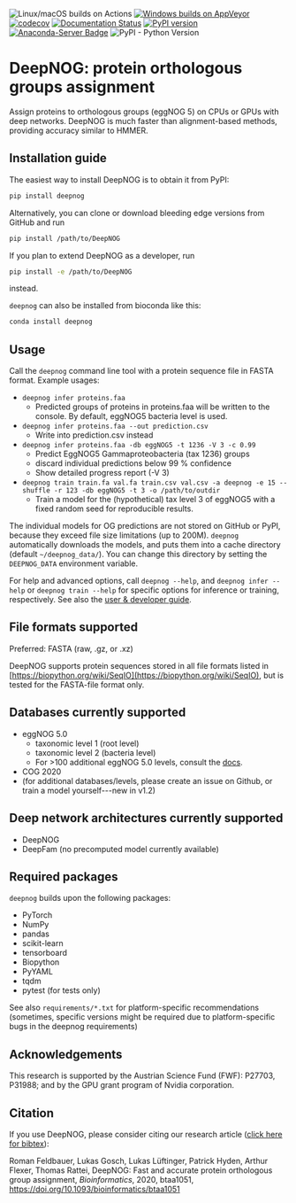![Linux/macOS builds on Actions](
  https://github.com/univieCUBE/deepnog/workflows/deepnog%20CI/badge.svg)
[![Windows builds on AppVeyor](
  https://ci.appveyor.com/api/projects/status/ccdysyv0o2gey6iu/branch/master?svg=true)](
  https://ci.appveyor.com/project/VarIr/deepnog/branch/master)
[![codecov](
  https://codecov.io/gh/univieCUBE/deepnog/branch/master/graph/badge.svg)](
  https://codecov.io/gh/univieCUBE/deepnog)
[![Documentation Status](
  https://readthedocs.org/projects/deepnog/badge/?version=latest)](
  https://deepnog.readthedocs.io/en/latest/?badge=latest)
[![PyPI version](
  https://badge.fury.io/py/deepnog.svg)](
  https://badge.fury.io/py/deepnog)
[![Anaconda-Server Badge](
  https://anaconda.org/bioconda/deepnog/badges/version.svg)](
  https://anaconda.org/bioconda/deepnog)
![PyPI - Python Version](
  https://img.shields.io/pypi/pyversions/deepnog?style=flat-square)


# DeepNOG: protein orthologous groups assignment

Assign proteins to orthologous groups (eggNOG 5) on CPUs or GPUs with deep networks.
DeepNOG is much faster than alignment-based methods,
providing accuracy similar to HMMER.


## Installation guide

The easiest way to install DeepNOG is to obtain it from PyPI:
``` bash
pip install deepnog
```

Alternatively, you can clone or download bleeding edge versions
from GitHub and run
``` bash
pip install /path/to/DeepNOG
```

If you plan to extend DeepNOG as a developer, run
``` bash
pip install -e /path/to/DeepNOG
```

instead.

``deepnog`` can also be installed from bioconda like this:
``` bash
conda install deepnog
```

## Usage

Call the `deepnog` command line tool with a
protein sequence file in FASTA format.
Example usages: 

*  `deepnog infer proteins.faa`
    * Predicted groups of proteins in proteins.faa will be written to the console.
      By default, eggNOG5 bacteria level is used.
*  `deepnog infer proteins.faa --out prediction.csv`
    * Write into prediction.csv instead
*  `deepnog infer proteins.faa -db eggNOG5 -t 1236 -V 3 -c 0.99`
    * Predict EggNOG5 Gammaproteobacteria (tax 1236) groups
    * discard individual predictions below 99 % confidence
    * Show detailed progress report (-V 3)
*  `deepnog train train.fa val.fa train.csv val.csv -a deepnog -e 15 --shuffle
                 -r 123 -db eggNOG5 -t 3 -o /path/to/outdir`
    * Train a model for the (hypothetical) tax level 3 of eggNOG5 with a fixed
      random seed for reproducible results.


The individual models for OG predictions are not stored on GitHub or PyPI,
because they exceed file size limitations (up to 200M).
`deepnog` automatically downloads the models, and puts them into a
cache directory (default `~/deepnog_data/`). You can change this directory
by setting the `DEEPNOG_DATA` environment variable.

For help and advanced options, call `deepnog --help`,
and `deepnog infer --help` or `deepnog train --help` for specific options
for inference or training, respectively.
See also the [user & developer guide](doc/guide.pdf).

## File formats supported

Preferred: FASTA (raw, .gz, or .xz)

DeepNOG supports protein sequences stored in all file formats listed in
[https://biopython.org/wiki/SeqIO](https://biopython.org/wiki/SeqIO),
but is tested for the FASTA-file format
only.

## Databases currently supported

- eggNOG 5.0
  * taxonomic level 1 (root level)
  * taxonomic level 2 (bacteria level)
  * For >100 additional eggNOG 5.0 levels, consult the
  [docs](https://deepnog.readthedocs.io/en/latest/documentation/models.html).
- COG 2020
- (for additional databases/levels, please create an issue on Github,
   or train a model yourself---new in v1.2)

## Deep network architectures currently supported

* DeepNOG
* DeepFam (no precomputed model currently available)


## Required packages

``deepnog`` builds upon the following packages:
*  PyTorch
*  NumPy
*  pandas
*  scikit-learn
*  tensorboard
*  Biopython
*  PyYAML
*  tqdm
*  pytest (for tests only)

See also `requirements/*.txt` for platform-specific recommendations
(sometimes, specific versions might be required due to platform-specific
bugs in the deepnog requirements)

## Acknowledgements
This research is supported by the Austrian Science Fund (FWF): P27703, P31988;
and by the GPU grant program of Nvidia corporation.

## Citation
If you use DeepNOG, please consider citing our research article ([click here for bibtex](https://academic.oup.com/Citation/Download?resourceId=6050698&resourceType=3&citationFormat=2)):

Roman Feldbauer, Lukas Gosch, Lukas Lüftinger, Patrick Hyden,
Arthur Flexer, Thomas Rattei,
DeepNOG: Fast and accurate protein orthologous group assignment,
*Bioinformatics*, 2020, btaa1051, https://doi.org/10.1093/bioinformatics/btaa1051
